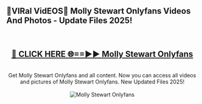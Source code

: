 <h2>🔴VIRal VidEOS🔴 Molly Stewart Onlyfans Videos And Photos - Update Files 2025!</h2>
<br>
<div align="center">
<h2><a href="https://virallinks.top/odZfE0" rel="nofollow">🔴 CLICK HERE 🌐==►► Molly Stewart Onlyfans</a></h2>
<br>
Get Molly Stewart Onlyfans and all content. Now you can access all videos and pictures of Molly Stewart Onlyfans. New Updated Files 2025!
<br>
<br>
<a href="https://virallinks.top/odZfE0" rel="nofollow" data-target="animated-image.originalLink"><img src="https://i.imgur.com/dJHk4Zq.gif)" alt="Molly Stewart Onlyfans" style="max-width: 100%; display: inline-block;" data-target="animated-image.originalImage"></a>
</div>
<br>
